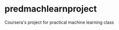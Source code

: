 predmachlearnproject
====================

Coursera's project for practical machine learning  class
